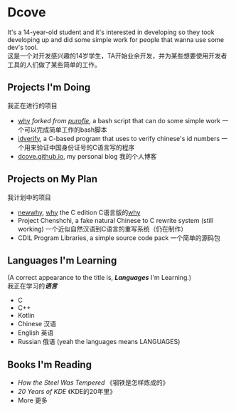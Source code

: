 # Dcove
It's a 14-year-old student and it's interested in developing so they took developing up and did some simple work for people that wanna use some dev's tool.  
这是一个对开发感兴趣的14岁学生，TA开始业余开发，并为某些想要使用开发者工具的人们做了某些简单的工作。  

## Projects I'm Doing
我正在进行的项目  
* [why](https://github.com/Dcove/why) *forked from [purofle](purofle)*, a bash script that can do some simple work 一个可以完成简单工作的bash脚本
* [idverify](https://github.com/Dcove/idverify), a C-based program that uses to verify chinese's id numbers 一个用来验证中国身份证号的C语言写的程序
* [dcove.github.io](https://github.com/Dcove/dcove.github.io), my personal blog 我的个人博客

## Projects on My Plan
我计划中的项目  
* [newwhy](https://github.com/Dcove/why), [why](https://github.com/Dcove/why) the C edition C语言版的[why](https://github.com/Dcove/why)
* Project Chenshchi, a fake natural Chinese to C rewrite system (still working) 一个近似自然汉语到C语言的重写系统（仍在制作）
* CDIL Program Libraries, a simple source code pack 一个简单的源码包

## Languages I'm Learning
(A correct appearance to the title is, ***Languages*** I'm Learning.)  
我正在学习的***语言***  
* C
* C++
* Kotlin
* Chinese 汉语
* English 英语
* Russian 俄语
(yeah the languages means LANGUAGES)

## Books I'm Reading
* *How the Steel Was Tempered* 《钢铁是怎样炼成的》
* *20 Years of KDE* 《KDE的20年里》
* More 更多

